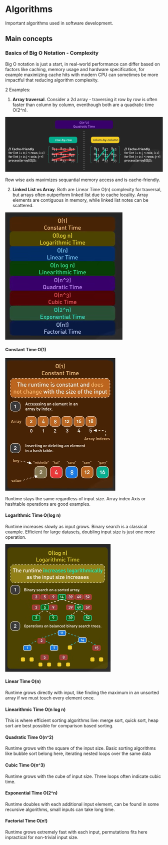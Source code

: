 # Algorithms

Important algorithms used in software development.

## Main concepts

### Basics of Big O Notation - Complexity

Big O notation is just a start, in real-world performance can differ based on factors like caching, memory usage and hardware specification, for example maximizing cache hits with modern CPU can sometimes be more impactful that reducing algorithm complexity.

2 Examples:

1. **Array traversal**. Consider a 2d array - traversing it row by row is often faster than column by column, eventhough both are a quadratic time O(2^n).

![quadratic-time-arrays-example1](quadratic-time-arrays-example1.png)

Row wise axis maximizes sequantial memory access and is cache-friendly.

2. **Linked List vs Array**. Both are Linear Time O(n) complexity for traversal, but arrays often outperform linked list due to cache locality. Array elements are contiguous in memory, while linked list notes can be scattered.

![algorithms-complexity-time](algorithms-complexity-time.png)

#### Constant Time O(1)

![complexity-constant-time](complexity-constant-time.png)

Runtime stays the same regardless of input size. Array index Axis or hashtable operations are good examples.

#### Logarithmic Time O(log n)

Runtime increases slowly as input grows. Binary search is a classical example. Efficient for large datasets, doubling input size is just one more operation.

![complexity-logarithmic-time](complexity-logarithmic-time.png)

#### Linear Time O(n)

Runtime grows directly with input, like finding the maximum in an unsorted array if we must touch every element once.

#### Linearithmic Time O(n log n)

This is where efficient sorting algorithms live: merge sort, quick sort, heap sort are best possible for comparison based sorting.

#### Quadratic Time O(n^2)

Runtime grows with the square of the input size. Basic sorting algorithms like bubble sort belong here, iterating nested loops over the same data

#### Cubic Time O(n^3)

Runtime grows with the cube of input size. Three loops often indicate cubic time.

#### Exponential Time O(2^n)

Runtime doubles with each additional input element, can be found in some recursive algorithms, small inputs can take long time.

#### Factorial Time O(n!)

Runtime grows extremely fast with each input, permutations fits here inpractical for non-trivial input size.
